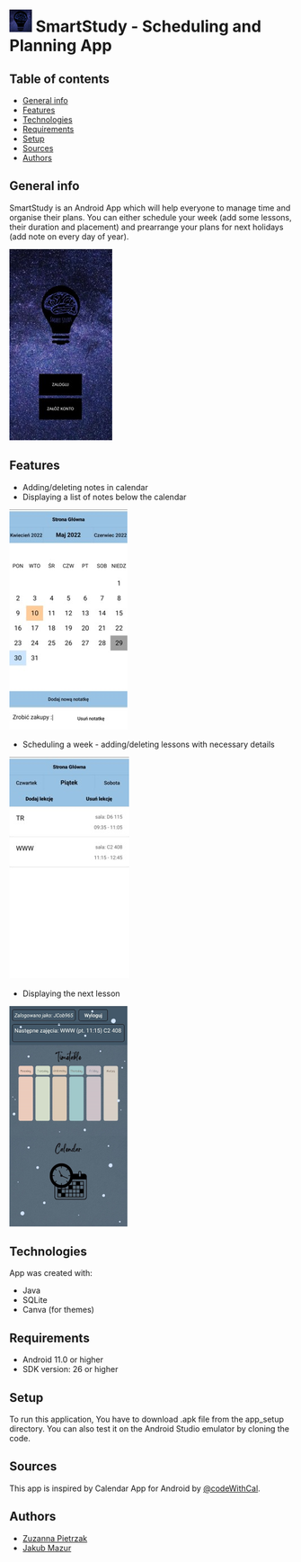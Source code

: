 # <img src="./images/icon.png" data-canonical-src="./images/icon.png" width="40" height="40"/> SmartStudy - Scheduling and Planning App  

## Table of contents
* [General info](#general-info)
* [Features](#features)
* [Technologies](#technologies)
* [Requirements](#requirements)
* [Setup](#setup)
* [Sources](#sources)
* [Authors](#authors)

## General info
SmartStudy is an Android App which will help everyone to manage time and organise their plans. You can either schedule your week (add some lessons, their duration and placement) and prearrange your plans for next holidays (add note on every day of year).

<img src="./images/start.jpg" data-canonical-src="./images/start.jpg" />

## Features
- Adding/deleting notes in calendar
- Displaying a list of notes below the calendar

<img src="./images/fun1.jpg" data-canonical-src="./images/fun1.jpg" />

- Scheduling a week - adding/deleting lessons with necessary details

<img src="./images/fun2.jpg" data-canonical-src="./images/fun2.jpg" />

- Displaying the next lesson

<img src="./images/main_page.png" data-canonical-src="./images/main_page.png" width="210" height="392"/>

## Technologies
App was created with:
- Java 
- SQLite
- Canva (for themes)

## Requirements
- Android 11.0 or higher
- SDK version: 26 or higher

## Setup
To run this application, You have to download .apk file from the app_setup directory.
You can also test it on the Android Studio emulator by cloning the code. 

## Sources
This app is inspired by Calendar App for Android by [@codeWithCal](https://github.com/codeWithCal/CalendarTutorialAndroidStudio).

## Authors 
- [Zuzanna Pietrzak](https://github.com/zuza571)
- [Jakub Mazur](https://github.com/JakubMazur965)

